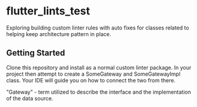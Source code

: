 # flutter_lints_test

Exploring building custom linter rules with auto fixes for classes related to helping keep architecture pattern in 
place.

## Getting Started

Clone this repository and install as a normal custom linter package. In your project then attempt to create a 
SomeGateway and SomeGatewayImpl class. Your IDE will guide you on how to connect the two from there.

"Gateway" - term utilized to describe the interface and the implementation of the data source.